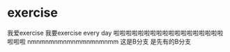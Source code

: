 # exercise
我爱exercise 我要exercise every day 啦啦啦啦啦啦啦啦啦啦啦啦啦啦啦啦啦啦啦啦啦 nmnmnmnmnmnmmnmnmnmm
这是B分支   是先有的B分支

